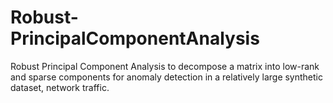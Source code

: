 # Robust-PrincipalComponentAnalysis
Robust Principal Component Analysis to decompose a matrix into low-rank and sparse components for anomaly detection in a relatively large synthetic dataset, network traffic.
